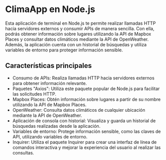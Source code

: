 # ClimaApp en Node.js

Esta aplicación de terminal en Node.js te permite realizar llamadas HTTP hacia servidores externos y consumir APIs de manera sencilla. Con ella, podrás obtener información sobre lugares utilizando la API de Mapbox Places y consultar datos climáticos mediante la API de OpenWeather. Además, la aplicación cuenta con un historial de búsquedas y utiliza variables de entorno para proteger información sensible.

## Características principales

- Consumo de APIs: Realiza llamadas HTTP hacia servidores externos para obtener información relevante.
- Paquetes "Axios": Utiliza este paquete popular de Node.js para facilitar las solicitudes HTTP.
- Mapbox Places: Obtén información sobre lugares a partir de su nombre utilizando la API de Mapbox Places.
- OpenWeather: Consulta datos climáticos de cualquier ubicación mediante la API de OpenWeather.
- Aplicación de consola con historial: Visualiza y guarda un historial de búsquedas realizadas desde la aplicación.
- Variables de entorno: Protege información sensible, como las claves de API, utilizando variables de entorno.
- Inquirer: Utiliza el paquete Inquirer para crear una interfaz de línea de comandos interactiva y mejorar la experiencia del usuario al realizar las consultas.


